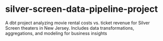 # silver-screen-data-pipeline-project
A dbt project analyzing movie rental costs vs. ticket revenue for Silver Screen theaters in New Jersey. Includes data transformations, aggregations, and modeling for business insights
